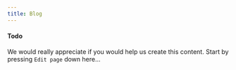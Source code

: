 ```yaml
---
title: Blog
---
```


#### Todo

We would really appreciate if you would help us create this content. Start by pressing `Edit page` down here...
